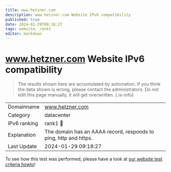 ```yaml
---
title: www.hetzner.com
description: www.hetzner.com Website IPv6 compatibility
published: true
date: 2024-01-29T09:18:27
tags: website, rank1
editor: markdown
---
```


# www.hetzner.com Website IPv6 compatibility

> The results shown here are accumulated by automation. If you think the data shown is wrong, please contact the administrators. 
> Do not edit this page manually, it will get overwritten.
{.is-info}


|   |   |
| - | - |
| Domainname | www.hetzner.com
| Category | datacenter |
| IPv6 ranking | rank1 :1st_place_medal: |
| Explanation | The domain has an AAAA record, responds to ping, http and https. |
| Last Update | 2024-01-29 09:18:27 |

To see how this test was performed, please have a look at [our website test criteria howto](/howto/testcriteria/website)!

